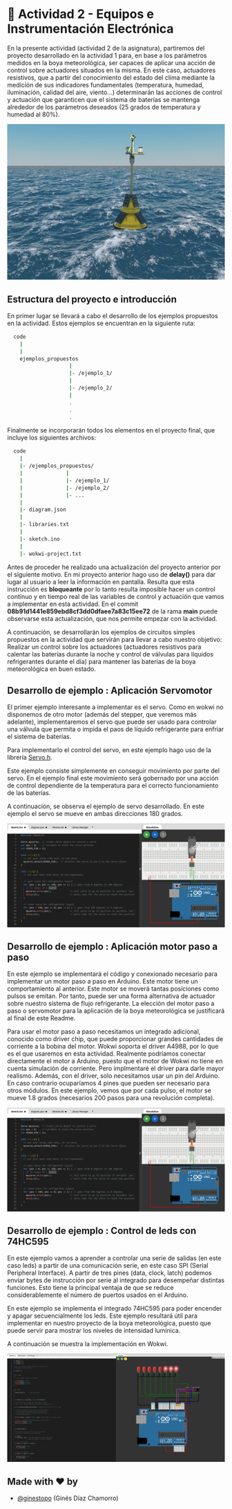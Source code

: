 
# 🔵 Actividad 2 - Equipos e Instrumentación Electrónica

En la presente actividad (actividad 2 de la asignatura), partiremos del proyecto desarrollado en la actividad 1 para, en base a los parámetros medidos en la boya meteorológica, ser capaces de aplicar una acción de control sobre actuadores situados en la misma. En este caso, actuadores resistivos, que a partir del conocimiento del estado del clima mediante la medición de sus indicadores fundamentales (temperatura, humedad, iluminación, calidad del aire, viento…) determinarán las acciones de control y actuación que garanticen que el sistema de baterías se mantenga alrededor de los parámetros deseados (25 grados de temperatura y humedad al 80%).





![foto_boya](images/boya.jpg)


## Estructura del proyecto e introducción

En primer lugar se llevará a cabo el desarrollo de los ejemplos propuestos en la actividad. Estos ejemplos se encuentran en la siguiente ruta:

```bash
  code
    |
    |
    ejemplos_propuestos
                    |
                    |- /ejemplo_1/
                    |
                    |- /ejemplo_2/
                    |
                    .
                    .
                    .
```

Finalmente se incorporarán todos los elementos en el proyecto final, que incluye los siguientes archivos:

```bash
  code
    |
    |- /ejemplos_propuestos/
    |              |
    |              |- /ejemplo_1/
    |              |- /ejemplo_2/ 
    |              |- ... 
    |
    |- diagram.json
    |
    |- libraries.txt
    |
    |- sketch.ino 
    |
    |- wokwi-project.txt

```


Antes de proceder he realizado una actualización del proyecto anterior por el siguiente motivo. En mi proyecto anterior hago uso de **delay()** para dar lugar al usuario a leer la información en pantalla. Resulta que esta instrucción es **bloqueante** por lo tanto resulta imposible hacer un control contínuo y en tiempo real de las variables de control y actuación que vamos a implementar en esta actividad. En el commit **08b91d1441e859ebd8cf3dd0dfaee7a83c15ee72** de la rama **main** puede observarse esta actualización, que nos permite empezar con la actividad.

A continuación, se desarrollarán los ejemplos de circuitos simples propuestos en la actividad que servirán para llevar a cabo nuestro objetivo: Realizar un control sobre los actuadores (actuadores resistivos para calentar las baterías durante la noche y control de válvulas para líquidos refrigerantes durante el día) para mantener las baterías de la boya meteorológica en buen estado.


## Desarrollo de ejemplo : Aplicación Servomotor 

El primer ejemplo interesante a implementar es el servo. Como en wokwi no disponemos de otro motor (además del stepper, que veremos más adelante), implementaremos el servo que puede ser usado para controlar una válvula que permita o impida el paos de líquido refrigerante para enfriar el sistema de baterías.

Para implementarlo el control del servo, en este ejemplo hago uso de la librería [Servo.h](https://www.arduinolibraries.info/libraries/servo). 

Este ejemplo consiste simplemente en conseguir movimiento por parte del servo. En el ejemplo final este movimiento será gobernado por una acción de control dependiente de la temperatura para el correcto funcionamiento de las baterías. 

A continuación, se observa el ejemplo de servo desarrollado. En este ejemplo el servo se mueve en ambas direcciones 180 grados.

![foto_servo](images/ejemplo1_servo.png)

## Desarrollo de ejemplo : Aplicación motor paso a paso

En este ejemplo se implementará el código y conexionado necesario para implementar un motor paso a paso en Arduino. Este motor tiene un comportamiento al anterior. Este motor se moverá tantas posiciones como pulsos se emitan. Por tanto, puede ser una forma alternativa de actuador sobre nuestro sistema de flujo refrigerante. La elección del motor paso a paso o servomotor para la aplicación de la boya meteorológica se justificará al final de este Readme.

Para usar el motor paso a paso necesitamos un integrado adicional, conocido como driver chip, que puede proporcionar grandes cantidades de corriente a la bobina del motor. Wokwi soporta el driver A4988, por lo que es el que usaremos en esta actividad. Realmente podríamos conectar directamente el motor a Arduino, puesto que el motor de Wokwi no tiene en cuenta simulación de corriente. Pero implmentaré el driver para darle mayor realismo. Además, con el driver, solo necesitamos usar un pin del Arduino. En caso contrario ocuparíamos 4 pines que pueden ser necesario para otros módulos. En este ejemplo, vemos que por cada pulso, el motor se mueve 1.8 grados (necesarios 200 pasos para una revolución completa).

![foto_stepper](images/ejemplo1_servo.png)


## Desarrollo de ejemplo : Control de leds con 74HC595

En este ejemplo vamos a aprender a controlar una serie de salidas (en este caso leds) a partir de una comunicación serie, en este caso SPI (Serial Peripheral Interface). A partir de tres pines (data, clock, latch) podemos enviar bytes de instrucción por serie al integrado para desempeñar distintas funciones. Esto tiene la principal ventaja de que se reduce considerablemente el número de puertos usados en el Arduino. 

En este ejemplo se implementa el integrado 74HC595 para poder encender y apagar secuencialmente los leds. Este ejemplo resultará útil para implementar en nuestro proyecto de la boya meteorológica, puesto que puede servir para mostrar los niveles de intensidad lumínica.

A continuación se muestra la implementación en Wokwi.

![foto_74HC595](images/ejemplo3_74HC595.png)

## Made with ❤️ by 

- [@ginestopo](https://github.com/ginestopo) (Ginés Díaz Chamorro)

